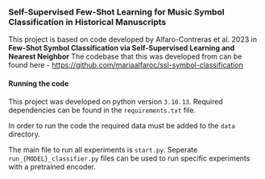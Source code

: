 ### Self-Supervised Few-Shot Learning for Music Symbol Classification in Historical Manuscripts

This project is based on code developed by Alfaro-Contreras et al. 2023 in **Few-Shot Symbol Classification via Self-Supervised Learning and Nearest Neighbor**
The codebase that this was developed from can be found here - https://github.com/mariaalfaroc/ssl-symbol-classification

#### Running the code

This project was developed on python version `3.10.13`. Required dependencies can be found in the `requirements.txt` file.

In order to run the code the required data must be added to the `data` directory.

The main file to run all experiments is `start.py`. Seperate `run_{MODEL}_classifier.py` files can be used to run specific experiments with a pretrained encoder.